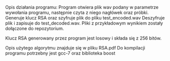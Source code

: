 Opis działania programu: 
Program otwiera plik wav podany w parametrze wywołania programu, następnie czyta z niego nagłówek oraz próbki.
Generuje klucz RSA oraz szyfruje plik do pliku test_encoded.wav
Deszyfruje plik i zapisuje do test_decoded.wav.
Pliki z przykładowym wynikiem zostały dołączone do repozytorium.

Klucz RSA generowany przez program jest losowy i składa się z 256 bitów.

Opis użytego algorytmu znajduje się w pliku RSA.pdf
Do kompilacji programu potrzebny jest gcc-7 oraz biblioteka boost
